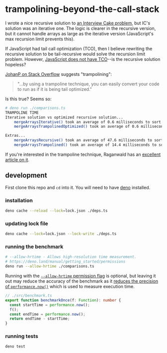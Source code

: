 # trampolining-beyond-the-call-stack

I wrote a nice recursive solution to [an Interview Cake problem](https://www.interviewcake.com/question/javascript/merge-sorted-arrays?course=fc1&section=array-and-string-manipulation), but IC's solution was an iterative one. The logic is clearer in the recursive version, but it cannot handle arrays as large as the iterative version (JavaScript's max recursion limit prevents this).

If JavaScript had tail call optimization (TCO), then I believe rewriting the recursive solution to be tail-recursive would solve the recursion limit problem. However, [JavaScript does not have TCO](https://stackoverflow.com/a/54721813/6591491)--is the recursive solution hopeless? 

[JohanP on Stack Overflow](https://stackoverflow.com/a/54719630/6591491) suggests "trampolining":

> "...by using a trampoline technique, you can easily convert your code to run as if it is being tail optimized."

Is this true? Seems so:

```bash
# deno run ./comparisons.ts
TRAMPOLINE TIME
Iterative solution vs optimized recursive solution...
    mergeArraysIterative() took an average of 0.6 milliseconds to sort 1000 numbers.
    mergeArraysTrampolinedOptimized() took an average of 0.6 milliseconds to sort 1000 numbers.

Extras...
    mergeArraysRecursive() took an average of 47.6 milliseconds to sort 1000 numbers.
    mergeArraysTrampolined() took an average of 14.4 milliseconds to sort 1000 numbers.
```

If you're interested in the trampoline technique, Raganwald has an [excellent article on it](https://raganwald.com/2013/03/28/trampolines-in-javascript.html).

## development

First clone this repo and `cd` into it. You will need to have [deno](https://deno.land/) installed.

### installation

```bash
deno cache --reload --lock=lock.json ./deps.ts
```

### updating lock file

```bash
deno cache --lock=lock.json --lock-write ./deps.ts
```

### running the benchmark

```bash
# --allow-hrtime - Allows high-resolution time measurement.
# https://deno.land/manual/getting_started/permissions
deno run --allow-hrtime ./comparisons.ts
```

Running with the [`--allow-hrtime` permission flag](https://deno.land/manual/getting_started/permissions) is optional, but leaving it out may reduce the accuracy of the benchmark as it [reduces the precision of `performance.now()`](https://developer.mozilla.org/en-US/docs/Web/API/Performance/now#reduced_time_precision) which is used to measure execution time.

```ts
// ./src/benchmark.ts
export function benchmarkOnce(f: Function): number {
  const startTime = performance.now();
  f();
  const endTime = performance.now();
  return endTime - startTime;
}
```

### running tests

```bash
deno test
```
